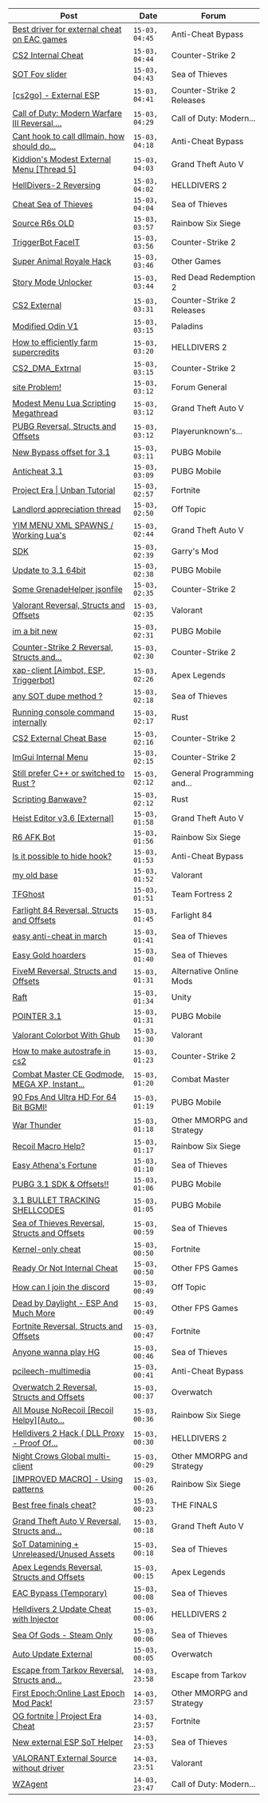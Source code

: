 |Post|Date|Forum|
|----|----|-----|
|[Best driver for external cheat on EAC games](https://www.unknowncheats.me/forum/anti-cheat-bypass/627222-driver-external-cheat-eac-games.html)|`15-03, 04:45`|Anti-Cheat Bypass|
|[CS2 Internal Cheat](https://www.unknowncheats.me/forum/counter-strike-2-a/614111-cs2-internal-cheat.html)|`15-03, 04:44`|Counter-Strike 2|
|[SOT Fov slider](https://www.unknowncheats.me/forum/sea-of-thieves/500906-sot-fov-slider.html)|`15-03, 04:43`|Sea of Thieves|
|[\[cs2go\] - External ESP](https://www.unknowncheats.me/forum/counter-strike-2-releases/605464-cs2go-external-esp.html)|`15-03, 04:41`|Counter-Strike 2 Releases|
|[Call of Duty: Modern Warfare III Reversal,...](https://www.unknowncheats.me/forum/call-of-duty-modern-warfare-iii/605287-call-duty-modern-warfare-iii-reversal-structs-offsets.html)|`15-03, 04:29`|Call of Duty: Modern...|
|[Cant hook to call dllmain, how should do...](https://www.unknowncheats.me/forum/anti-cheat-bypass/627315-cant-hook-call-dllmain.html)|`15-03, 04:18`|Anti-Cheat Bypass|
|[Kiddion's Modest External Menu \[Thread 5\]](https://www.unknowncheats.me/forum/grand-theft-auto-v/576854-kiddions-modest-external-menu-thread-5-a.html)|`15-03, 04:03`|Grand Theft Auto V|
|[HellDivers-2 Reversing](https://www.unknowncheats.me/forum/helldivers-2-a/623128-helldivers-2-reversing.html)|`15-03, 04:02`|HELLDIVERS 2|
|[Cheat Sea of Thieves](https://www.unknowncheats.me/forum/sea-of-thieves/627313-cheat-sea-thieves.html)|`15-03, 04:04`|Sea of Thieves|
|[Source R6s OLD](https://www.unknowncheats.me/forum/rainbow-six-siege/616965-source-r6s.html)|`15-03, 03:57`|Rainbow Six Siege|
|[TriggerBot FaceIT](https://www.unknowncheats.me/forum/counter-strike-2-a/627187-triggerbot-faceit.html)|`15-03, 03:56`|Counter-Strike 2|
|[Super Animal Royale Hack](https://www.unknowncheats.me/forum/other-games/465314-super-animal-royale-hack.html)|`15-03, 03:46`|Other Games|
|[Story Mode Unlocker](https://www.unknowncheats.me/forum/red-dead-redemption-2-a/627308-story-mode-unlocker.html)|`15-03, 03:44`|Red Dead Redemption 2|
|[CS2 External](https://www.unknowncheats.me/forum/counter-strike-2-releases/625461-cs2-external.html)|`15-03, 03:31`|Counter-Strike 2 Releases|
|[Modified Odin V1](https://www.unknowncheats.me/forum/paladins/585919-modified-odin-v1.html)|`15-03, 03:15`|Paladins|
|[How to efficiently farm supercredits](https://www.unknowncheats.me/forum/helldivers-2-a/626974-efficiently-farm-supercredits.html)|`15-03, 03:20`|HELLDIVERS 2|
|[CS2_DMA_Extrnal](https://www.unknowncheats.me/forum/counter-strike-2-a/625477-cs2_dma_extrnal.html)|`15-03, 03:15`|Counter-Strike 2|
|[site Problem!](https://www.unknowncheats.me/forum/forum-general/627269-site.html)|`15-03, 03:12`|Forum General|
|[Modest Menu Lua Scripting Megathread](https://www.unknowncheats.me/forum/grand-theft-auto-v/463868-modest-menu-lua-scripting-megathread.html)|`15-03, 03:12`|Grand Theft Auto V|
|[PUBG Reversal, Structs and Offsets](https://www.unknowncheats.me/forum/playerunknown-s-battlegrounds/214976-pubg-reversal-structs-offsets.html)|`15-03, 03:12`|Playerunknown's...|
|[New Bypass offset for 3.1](https://www.unknowncheats.me/forum/pubg-mobile/622103-bypass-offset-3-1-a.html)|`15-03, 03:11`|PUBG Mobile|
|[Anticheat 3.1](https://www.unknowncheats.me/forum/pubg-mobile/627268-anticheat-3-1-a.html)|`15-03, 03:09`|PUBG Mobile|
|[Project Era \| Unban Tutorial](https://www.unknowncheats.me/forum/fortnite/627307-project-era-unban-tutorial.html)|`15-03, 02:57`|Fortnite|
|[Landlord appreciation thread](https://www.unknowncheats.me/forum/off-topic/626567-landlord-appreciation-thread.html)|`15-03, 02:50`|Off Topic|
|[YIM MENU XML SPAWNS / Working Lua's](https://www.unknowncheats.me/forum/grand-theft-auto-v/622764-yim-menu-xml-spawns-luas.html)|`15-03, 02:44`|Grand Theft Auto V|
|[SDK](https://www.unknowncheats.me/forum/garry-s-mod/627003-sdk.html)|`15-03, 02:39`|Garry's Mod|
|[Update to 3.1 64bit](https://www.unknowncheats.me/forum/pubg-mobile/627074-update-3-1-64bit.html)|`15-03, 02:38`|PUBG Mobile|
|[Some GrenadeHelper jsonfile](https://www.unknowncheats.me/forum/counter-strike-2-a/627304-grenadehelper-jsonfile.html)|`15-03, 02:35`|Counter-Strike 2|
|[Valorant Reversal, Structs and Offsets](https://www.unknowncheats.me/forum/valorant/385792-valorant-reversal-structs-offsets.html)|`15-03, 02:35`|Valorant|
|[im a bit new](https://www.unknowncheats.me/forum/pubg-mobile/627196-im-bit.html)|`15-03, 02:31`|PUBG Mobile|
|[Counter-Strike 2 Reversal, Structs and...](https://www.unknowncheats.me/forum/counter-strike-2-a/576077-counter-strike-2-reversal-structs-offsets.html)|`15-03, 02:30`|Counter-Strike 2|
|[xap-client \[Aimbot, ESP, Triggerbot\]](https://www.unknowncheats.me/forum/apex-legends/606842-xap-client-aimbot-esp-triggerbot.html)|`15-03, 02:26`|Apex Legends|
|[any SOT dupe method ?](https://www.unknowncheats.me/forum/sea-of-thieves/627292-sot-dupe-method.html)|`15-03, 02:18`|Sea of Thieves|
|[Running console command internally](https://www.unknowncheats.me/forum/rust/625822-running-console-command-internally.html)|`15-03, 02:17`|Rust|
|[CS2 External Cheat Base](https://www.unknowncheats.me/forum/counter-strike-2-a/619124-cs2-external-cheat-base.html)|`15-03, 02:16`|Counter-Strike 2|
|[ImGui Internal Menu](https://www.unknowncheats.me/forum/counter-strike-2-a/626806-imgui-internal-menu.html)|`15-03, 02:15`|Counter-Strike 2|
|[Still prefer C++ or switched to Rust ?](https://www.unknowncheats.me/forum/general-programming-and-reversing/627286-prefer-switched-rust.html)|`15-03, 02:12`|General Programming and...|
|[Scripting Banwave?](https://www.unknowncheats.me/forum/rust/626923-scripting-banwave.html)|`15-03, 02:12`|Rust|
|[Heist Editor v3.6 \[External\]](https://www.unknowncheats.me/forum/grand-theft-auto-v/451205-heist-editor-v3-6-external.html)|`15-03, 01:58`|Grand Theft Auto V|
|[R6 AFK Bot](https://www.unknowncheats.me/forum/rainbow-six-siege/471533-r6-afk-bot.html)|`15-03, 01:56`|Rainbow Six Siege|
|[Is it possible to hide hook?](https://www.unknowncheats.me/forum/anti-cheat-bypass/627152-hide-hook.html)|`15-03, 01:53`|Anti-Cheat Bypass|
|[my old base](https://www.unknowncheats.me/forum/valorant/627209-base.html)|`15-03, 01:52`|Valorant|
|[TFGhost](https://www.unknowncheats.me/forum/team-fortress-2-a/471765-tfghost.html)|`15-03, 01:51`|Team Fortress 2|
|[Farlight 84 Reversal, Structs and Offsets](https://www.unknowncheats.me/forum/farlight-84-a/580566-farlight-84-reversal-structs-offsets.html)|`15-03, 01:45`|Farlight 84|
|[easy anti-cheat in march](https://www.unknowncheats.me/forum/sea-of-thieves/626259-easy-anti-cheat-march.html)|`15-03, 01:41`|Sea of Thieves|
|[Easy Gold hoarders](https://www.unknowncheats.me/forum/sea-of-thieves/624896-easy-gold-hoarders.html)|`15-03, 01:40`|Sea of Thieves|
|[FiveM Reversal, Structs and Offsets](https://www.unknowncheats.me/forum/alternative-online-mods/340232-fivem-reversal-structs-offsets.html)|`15-03, 01:31`|Alternative Online Mods|
|[Raft](https://www.unknowncheats.me/forum/unity/570450-raft.html)|`15-03, 01:34`|Unity|
|[POINTER 3.1](https://www.unknowncheats.me/forum/pubg-mobile/627057-pointer-3-1-a.html)|`15-03, 01:31`|PUBG Mobile|
|[Valorant Colorbot With Ghub](https://www.unknowncheats.me/forum/valorant/624215-valorant-colorbot-ghub.html)|`15-03, 01:30`|Valorant|
|[How to make autostrafe in cs2](https://www.unknowncheats.me/forum/counter-strike-2-a/627294-autostrafe-cs2.html)|`15-03, 01:23`|Counter-Strike 2|
|[Combat Master CE Godmode, MEGA XP, Instant...](https://www.unknowncheats.me/forum/combat-master/583715-combat-master-ce-godmode-mega-xp-instant-weapon-player-max-level-attachment-mod.html)|`15-03, 01:20`|Combat Master|
|[90 Fps And Ultra HD For 64 Bit BGMI!](https://www.unknowncheats.me/forum/pubg-mobile/627293-90-fps-ultra-hd-64-bit-bgmi.html)|`15-03, 01:19`|PUBG Mobile|
|[War Thunder](https://www.unknowncheats.me/forum/other-mmorpg-and-strategy/85949-war-thunder.html)|`15-03, 01:18`|Other MMORPG and Strategy|
|[Recoil Macro Help?](https://www.unknowncheats.me/forum/rainbow-six-siege/627276-recoil-macro-help.html)|`15-03, 01:17`|Rainbow Six Siege|
|[Easy Athena's Fortune](https://www.unknowncheats.me/forum/sea-of-thieves/624897-easy-athenas-fortune.html)|`15-03, 01:10`|Sea of Thieves|
|[PUBG 3.1 SDK & Offsets!!](https://www.unknowncheats.me/forum/pubg-mobile/627131-pubg-3-1-sdk-offsets.html)|`15-03, 01:06`|PUBG Mobile|
|[3.1 BULLET TRACKING SHELLCODES](https://www.unknowncheats.me/forum/pubg-mobile/627056-3-1-bullet-tracking-shellcodes.html)|`15-03, 01:05`|PUBG Mobile|
|[Sea of Thieves Reversal, Structs and Offsets](https://www.unknowncheats.me/forum/sea-of-thieves/278391-sea-thieves-reversal-structs-offsets.html)|`15-03, 00:59`|Sea of Thieves|
|[Kernel-only cheat](https://www.unknowncheats.me/forum/fortnite/627174-kernel-cheat.html)|`15-03, 00:50`|Fortnite|
|[Ready Or Not Internal Cheat](https://www.unknowncheats.me/forum/other-fps-games/625051-ready-internal-cheat.html)|`15-03, 00:50`|Other FPS Games|
|[How can I join the discord](https://www.unknowncheats.me/forum/off-topic/293336-join-discord.html)|`15-03, 00:49`|Off Topic|
|[Dead by Daylight - ESP And Much More](https://www.unknowncheats.me/forum/other-fps-games/625890-dead-daylight-esp.html)|`15-03, 00:49`|Other FPS Games|
|[Fortnite Reversal, Structs and Offsets](https://www.unknowncheats.me/forum/fortnite/235061-fortnite-reversal-structs-offsets.html)|`15-03, 00:47`|Fortnite|
|[Anyone wanna play HG](https://www.unknowncheats.me/forum/sea-of-thieves/627172-wanna-play-hg.html)|`15-03, 00:46`|Sea of Thieves|
|[pcileech-multimedia](https://www.unknowncheats.me/forum/anti-cheat-bypass/623718-pcileech-multimedia.html)|`15-03, 00:41`|Anti-Cheat Bypass|
|[Overwatch 2 Reversal, Structs and Offsets](https://www.unknowncheats.me/forum/overwatch/516727-overwatch-2-reversal-structs-offsets.html)|`15-03, 00:37`|Overwatch|
|[All Mouse NoRecoil \[Recoil Helpy\]\[Auto...](https://www.unknowncheats.me/forum/rainbow-six-siege/620039-mouse-norecoil-recoil-helpy-auto-config-probably-ud-universal.html)|`15-03, 00:36`|Rainbow Six Siege|
|[Helldivers 2 Hack ( DLL Proxy - Proof Of...](https://www.unknowncheats.me/forum/helldivers-2-a/625832-helldivers-2-hack-dll-proxy-proof-concept.html)|`15-03, 00:30`|HELLDIVERS 2|
|[Night Crows Global multi-client](https://www.unknowncheats.me/forum/other-mmorpg-and-strategy/626981-night-crows-global-multi-client.html)|`15-03, 00:29`|Other MMORPG and Strategy|
|[\[IMPROVED MACRO\] - Using patterns](https://www.unknowncheats.me/forum/rainbow-six-siege/627157-improved-macro-using-patterns.html)|`15-03, 00:26`|Rainbow Six Siege|
|[Best free finals cheat?](https://www.unknowncheats.me/forum/the-finals/627282-free-finals-cheat.html)|`15-03, 00:23`|THE FINALS|
|[Grand Theft Auto V Reversal, Structs and...](https://www.unknowncheats.me/forum/grand-theft-auto-v/144028-grand-theft-auto-reversal-structs-offsets.html)|`15-03, 00:18`|Grand Theft Auto V|
|[SoT Datamining + Unreleased/Unused Assets](https://www.unknowncheats.me/forum/sea-of-thieves/624262-sot-datamining-unreleased-unused-assets.html)|`15-03, 00:18`|Sea of Thieves|
|[Apex Legends Reversal, Structs and Offsets](https://www.unknowncheats.me/forum/apex-legends/319804-apex-legends-reversal-structs-offsets.html)|`15-03, 00:15`|Apex Legends|
|[EAC Bypass (Temporary)](https://www.unknowncheats.me/forum/sea-of-thieves/627251-eac-bypass-temporary.html)|`15-03, 00:08`|Sea of Thieves|
|[Helldivers 2 Update Cheat with Injector](https://www.unknowncheats.me/forum/helldivers-2-a/626639-helldivers-2-update-cheat-injector.html)|`15-03, 00:06`|HELLDIVERS 2|
|[Sea Of Gods - Steam Only](https://www.unknowncheats.me/forum/sea-of-thieves/614719-sea-gods-steam.html)|`15-03, 00:06`|Sea of Thieves|
|[Auto Update External](https://www.unknowncheats.me/forum/overwatch/614771-auto-update-external.html)|`15-03, 00:05`|Overwatch|
|[Escape from Tarkov Reversal, Structs and...](https://www.unknowncheats.me/forum/escape-from-tarkov/226519-escape-tarkov-reversal-structs-offsets.html)|`14-03, 23:58`|Escape from Tarkov|
|[First Epoch:Online Last Epoch Mod Pack!](https://www.unknowncheats.me/forum/other-mmorpg-and-strategy/625247-epoch-online-epoch-mod-pack.html)|`14-03, 23:57`|Other MMORPG and Strategy|
|[OG fortnite \| Project Era Cheat](https://www.unknowncheats.me/forum/fortnite/627184-og-fortnite-project-era-cheat.html)|`14-03, 23:57`|Fortnite|
|[New external ESP SoT Helper](https://www.unknowncheats.me/forum/sea-of-thieves/581265-external-esp-sot-helper.html)|`14-03, 23:53`|Sea of Thieves|
|[VALORANT External Source without driver](https://www.unknowncheats.me/forum/valorant/626600-valorant-external-source-driver.html)|`14-03, 23:51`|Valorant|
|[WZAgent](https://www.unknowncheats.me/forum/call-of-duty-modern-warfare-iii/622041-wzagent.html)|`14-03, 23:47`|Call of Duty: Modern...|
